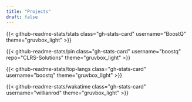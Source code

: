 ```yaml
---
title: "Projects"
draft: false
---
```


<!-- markdownlint-disable MD013 -->

{{< github-readme-stats/stats class="gh-stats-card" username="BoostQ" theme="gruvbox_light" >}}

{{< github-readme-stats/pin class="gh-stats-card" username="boostq" repo="CLRS-Solutions" theme="gruvbox_light" >}}

{{< github-readme-stats/top-langs class="gh-stats-card" username="boostq" theme="gruvbox_light" >}}

{{< github-readme-stats/wakatime class="gh-stats-card" username="willianrod" theme="gruvbox_light" >}}

<!-- markdownlint-disable MD013 -->
